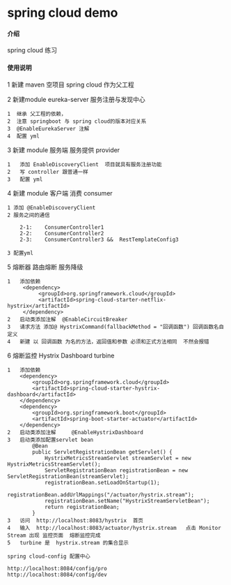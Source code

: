 # spring cloud demo

#### 介绍
spring cloud 练习


#### 使用说明



1 新建 maven 空项目  spring cloud 作为父工程

2 新建module  eureka-server 服务注册与发现中心
    
    1  继承 父工程的依赖，
    2  注意 springboot 与 spring cloud的版本对应关系
    3  @EnableEurekaServer 注解
    4  配置 yml  
    
3  新建 module 服务端 服务提供 provider
    
    1   添加 EnableDiscoveryClient  项目就具有服务注册功能
    2   写 controller 跟普通一样 
    3   配置 yml  
    

4  新建 module 客户端 消费 consumer

    1 添加 @EnableDiscoveryClient 
    2 服务之间的通信
    
        2-1:    ConsumerController1
        2-2:    ConsumerController2
        2-3:    ConsumerController3 &&  RestTemplateConfig3
        
    3 配置yml
    

5   熔断器 路由熔断  服务降级

    1   添加依赖  
         <dependency>
              <groupId>org.springframework.cloud</groupId>
              <artifactId>spring-cloud-starter-netflix-hystrix</artifactId>
         </dependency>      
    2   启动类添加注解  @EnableCircuitBreaker
    3   请求方法 添加@ HystrixCommand(fallbackMethod = "回调函数") 回调函数名自定义
    4   新建 以 回调函数 为名的方法，返回值和参数 必须和正式方法相同  不然会报错
    
6   熔断监控    Hystrix Dashboard   turbine

    1   添加依赖    
        <dependency>
        	<groupId>org.springframework.cloud</groupId>
        	<artifactId>spring-cloud-starter-hystrix-dashboard</artifactId>
        </dependency>
        <dependency>
        	<groupId>org.springframework.boot</groupId>
        	<artifactId>spring-boot-starter-actuator</artifactId>
        </dependency>
    2   启动类添加注解     @EnableHystrixDashboard
    3   启动类添加配置servlet bean 
            @Bean
            public ServletRegistrationBean getServlet() {
                HystrixMetricsStreamServlet streamServlet = new HystrixMetricsStreamServlet();
                ServletRegistrationBean registrationBean = new ServletRegistrationBean(streamServlet);
                registrationBean.setLoadOnStartup(1);
                registrationBean.addUrlMappings("/actuator/hystrix.stream");
                registrationBean.setName("HystrixStreamServletBean");
                return registrationBean;
            }
    3   访问  http://localhost:8083/hystrix  首页
    4   输入  http://localhost:8083/actuator/hystrix.stream   点击 Monitor Stream 出现 监控页面  熔断监控完成
    5   turbine 是  hystrix.stream 的集合显示
    
    spring cloud-config 配置中心
    
    http://localhost:8084/config/pro
    http://localhost:8084/config/dev
    